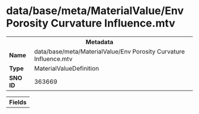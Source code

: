 <h1>data/base/meta/MaterialValue/Env Porosity Curvature Influence.mtv</h1><table><tr><th colspan="100%">Metadata</th></tr><tr><td><b>Name</b></td><td>data/base/meta/MaterialValue/Env Porosity Curvature Influence.mtv</td></tr><tr><td><b>Type</b></td><td>MaterialValueDefinition</td></tr><tr><td><b>SNO ID</b></td><td>363669</td></tr></table>

<table><tr><th colspan="100%">Fields</th></tr></table>

